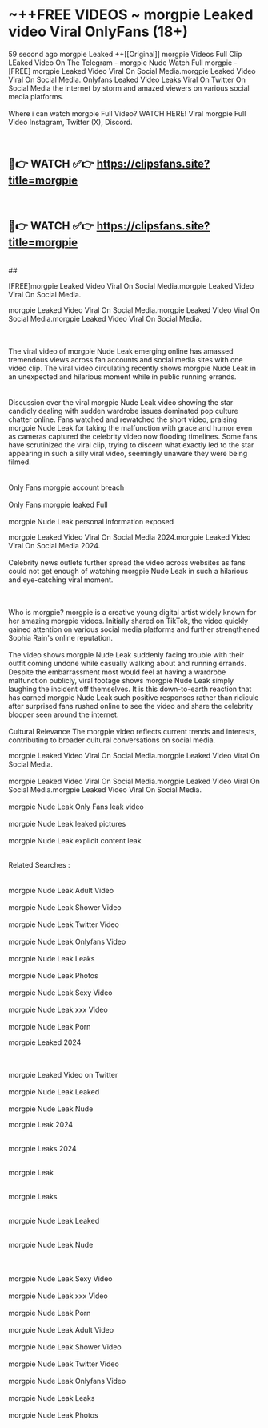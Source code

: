 # ~++FREE VIDEOS ~ morgpie Leaked video Viral OnlyFans (18+)<br>


59 second ago morgpie Leaked ++[[Original]] morgpie Videos Full Clip LEaked Video On The Telegram  - morgpie Nude  Watch Full morgpie - [FREE] morgpie Leaked Video Viral On Social Media.morgpie Leaked Video Viral On Social Media.   Onlyfans Leaked Video Leaks Viral On Twitter On Social Media the internet by storm and amazed viewers on various social media platforms. <br><br>
Where i can watch morgpie Full Video? WATCH HERE! Viral morgpie Full Video Instagram, Twitter (X), Discord. <br>


 <br>

##  🔴👉 WATCH ✅👉  <a href="https://clipsfans.site?title=morgpie&ref=git">https://clipsfans.site?title=morgpie</a> <br>
  <br>

##  🔴👉 WATCH ✅👉  <a href="https://clipsfans.site?title=morgpie&ref=git">https://clipsfans.site?title=morgpie</a> <br>
  <br>
  ##



[FREE]morgpie Leaked Video Viral On Social Media.morgpie Leaked Video Viral On Social Media. <br>

morgpie Leaked Video Viral On Social Media.morgpie Leaked Video Viral On Social Media.morgpie Leaked Video Viral On Social Media. <br>


  <br>

  <br>
The viral video of morgpie Nude Leak emerging online has amassed tremendous views across fan accounts and social media sites with one video clip. The viral video circulating recently shows morgpie Nude Leak in an unexpected and hilarious moment while in public running errands.<br>
<br>


<br>
Discussion over the viral morgpie Nude Leak video showing the star candidly dealing with sudden wardrobe issues dominated pop culture chatter online. Fans watched and rewatched the short video, praising morgpie Nude Leak for taking the malfunction with grace and humor even as cameras captured the celebrity video now flooding timelines. Some fans have scrutinized the viral clip, trying to discern what exactly led to the star appearing in such a silly viral video, seemingly unaware they were being filmed.<br>
<br>
<br> 
Only Fans morgpie account breach<br>
<br>
Only Fans morgpie leaked Full <br>
<br>
morgpie Nude Leak personal information exposed<br>

morgpie Leaked Video Viral On Social Media 2024.morgpie Leaked Video Viral On Social Media 2024. <br>
<br>
Celebrity news outlets further spread the video across websites as fans could not get enough of watching morgpie Nude Leak in such a hilarious and eye-catching viral moment.<br>
<br>

<br>
Who is morgpie? morgpie is a creative young digital artist widely known for her amazing morgpie videos. Initially shared on TikTok, the video quickly gained attention on various social media platforms and further strengthened Sophia Rain's online reputation.<br>
<br>
The video shows morgpie Nude Leak suddenly facing trouble with their outfit coming undone while casually walking about and running errands. Despite the embarrassment most would feel at having a wardrobe malfunction publicly, viral footage shows morgpie Nude Leak simply laughing the incident off themselves. It is this down-to-earth reaction that has earned morgpie Nude Leak such positive responses rather than ridicule after surprised fans rushed online to see the video and share the celebrity blooper seen around the internet.<br>
<br>
Cultural Relevance The morgpie video reflects current trends and interests, contributing to broader cultural conversations on social media.<br>

morgpie Leaked Video Viral On Social Media.morgpie Leaked Video Viral On Social Media.<br>
<br>
morgpie Leaked Video Viral On Social Media.morgpie Leaked Video Viral On Social Media.morgpie Leaked Video Viral On Social Media.<br>
<br>
morgpie Nude Leak Only Fans leak video<br>
<br>
morgpie Nude Leak leaked pictures<br>
<br>
morgpie Nude Leak explicit content leak<br>


<br>
Related Searches :<br>
<br>

<br>
morgpie Nude Leak Adult Video<br>
<br>
morgpie Nude Leak Shower Video<br>
<br>
morgpie Nude Leak Twitter Video<br>
<br>
morgpie Nude Leak Onlyfans Video<br>
<br>
morgpie Nude Leak Leaks<br>
<br>
morgpie Nude Leak Photos<br>

<br>
morgpie Nude Leak Sexy Video<br>
<br>
morgpie Nude Leak xxx Video<br>
<br>
morgpie Nude Leak Porn<br>

morgpie  Leaked 2024 <br> <br>
<br>

morgpie Leaked Video on Twitter <br>
<br>
morgpie Nude Leak Leaked<br>
<br>
morgpie Nude Leak Nude<br>


morgpie  Leak 2024 <br> <br>



morgpie  Leaks 2024 <br> <br>



 
morgpie  Leak<br> <br>



morgpie  Leaks<br> <br>


morgpie Nude Leak Leaked<br> <br>

morgpie Nude Leak Nude<br> <br>
<br> <br>
morgpie Nude Leak Sexy Video
<br> <br>
morgpie Nude Leak xxx Video
<br> <br>
morgpie Nude Leak Porn
<br> <br>
morgpie Nude Leak Adult Video
<br> <br>
morgpie Nude Leak Shower Video
<br> <br>
morgpie Nude Leak Twitter Video
<br> <br>
morgpie Nude Leak Onlyfans Video
<br> <br>
morgpie Nude Leak Leaks
<br> <br>
morgpie Nude Leak Photos






</p>




 



</p>










